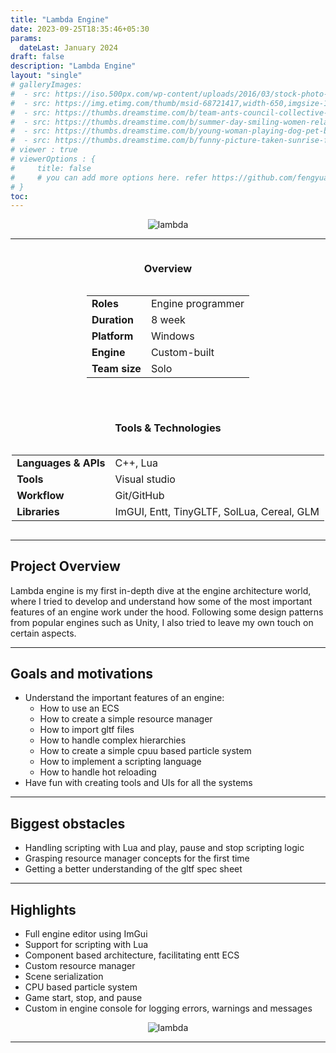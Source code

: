 ```yaml
---
title: "Lambda Engine"
date: 2023-09-25T18:35:46+05:30
params:
  dateLast: January 2024
draft: false
description: "Lambda Engine"
layout: "single"
# galleryImages:
#  - src: https://iso.500px.com/wp-content/uploads/2016/03/stock-photo-142984111-1500x1000.jpg
#  - src: https://img.etimg.com/thumb/msid-68721417,width-650,imgsize-1016106,,resizemode-4,quality-100/nature1_gettyimages.jpg
#  - src: https://thumbs.dreamstime.com/b/team-ants-council-collective-decision-work-17037482.jpg
#  - src: https://thumbs.dreamstime.com/b/summer-day-smiling-women-relax-wearing-red-dress-fashion-standing-wooden-bridge-over-sea-blue-sky-background-summer-107411998.jpg
#  - src: https://thumbs.dreamstime.com/b/young-woman-playing-dog-pet-beach-sunrise-sunset-girl-dog-having-fun-seasid-seaside-cute-neglected-stay-66480218.jpg
#  - src: https://thumbs.dreamstime.com/b/funny-picture-taken-sunrise-frozen-lake-perspective-rider-retro-bicycle-sunrise-personal-211066044.jpg 
# viewer : true
# viewerOptions : {
#     title: false
#     # you can add more options here. refer https://github.com/fengyuanchen/viewerjs?tab=readme-ov-file#options
# }
toc: 
---
```



<center>

![lambda](/images/projects/lambda/lambda.png)

</center>

---
<div style="display: flex; flex-wrap: wrap; gap: 2rem; justify-content: center; align-items: flex-start;">

  <div style="flex: 1 1 300px; min-width: 280px; text-align: center;">
    <h3>Overview</h3>
    <div style="display: inline-block; text-align: left;">
      <table>
        <tr>
          <td><strong>Roles</strong></td>
          <td>
            Engine programmer<br>
          </td>
        </tr>
        <tr><td><strong>Duration</strong></td><td>8 week</td></tr>
        <tr><td><strong>Platform</strong></td><td>Windows</td></tr>
        <tr><td><strong>Engine</strong></td><td>Custom-built</td></tr>
        <tr><td><strong>Team size</strong></td><td>Solo</td></tr>
      </table>
    </div>
  </div>

  <div style="flex: 1 1 300px; min-width: 280px; text-align: center;">
    <h3>Tools & Technologies</h3>
    <div style="display: inline-block; text-align: left;">
      <table>
        <tr><td><strong>Languages & APIs</strong></td><td>C++, Lua</td></tr>
        <tr><td><strong>Tools</strong></td><td>Visual studio</td></tr>
        <tr><td><strong>Workflow</strong></td><td>Git/GitHub</td></tr>
        <tr><td><strong>Libraries</strong></td><td>ImGUI, Entt, TinyGLTF, SolLua, Cereal, GLM</td></tr>
      </table>
    </div>
  </div>

</div>


---

## Project Overview

Lambda engine is my first in-depth dive at the engine architecture world, where I tried to develop and understand how some of the most important features of an engine work under the hood. Following some design patterns from popular engines such as Unity, I also tried to leave my own touch on certain aspects.

---

## Goals and motivations

- Understand the important features of an engine:
    - How to use an ECS
    - How to create a simple resource manager
    - How to import gltf files
    - How to handle complex hierarchies
    - How to create a simple cpuu based particle system
    - How to implement a scripting language
    - How to handle hot reloading
- Have fun with creating tools and UIs for all the systems


---

## Biggest obstacles

- Handling scripting with Lua and play, pause and stop scripting logic
- Grasping resource manager concepts for the first time
- Getting a better understanding of the gltf spec sheet

---

## Highlights

- Full engine editor using ImGui
- Support for scripting with Lua
- Component based architecture, facilitating entt ECS
- Custom resource manager
- Scene serialization
- CPU based particle system
- Game start, stop, and pause
- Custom in engine console for logging errors, warnings and messages

<center>

![lambda](/images/projects/lambda/run.gif)

</center>

---



